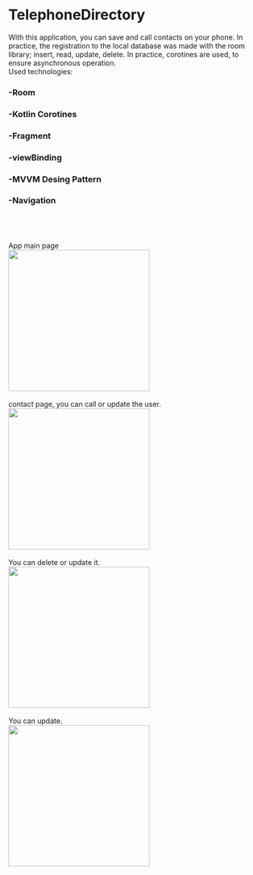 # TelephoneDirectory
With this application, you can save and call contacts on your phone. In practice, the registration to the local database was made with the room library; insert, read, update, delete. In practice, corotines are used, to ensure asynchronous operation.<br>
Used technologies:<br>
### -Room<br>
### -Kotlin Corotines<br>
### -Fragment<br>
### -viewBinding<br>
### -MVVM Desing Pattern<br>
### -Navigation<br><br>
<br><br>
App main page<br>
  <img src="https://user-images.githubusercontent.com/67163842/202716007-958e6afe-d0a3-40f1-9a34-4118099af41a.jpg" width="280">
<br><br>
contact page, you can call or update the user.<br>
  <img src="https://user-images.githubusercontent.com/67163842/202716415-4b242033-5459-4752-bfa3-1b0b01a6663b.jpg" width="280">
<br><br>
You can delete or update it.<br>
  <img src="https://user-images.githubusercontent.com/67163842/202716800-b9290b05-2a05-43b4-851f-2a27813bc90c.jpg" width="280">
<br><br>
You can update.<br>
  <img src="https://user-images.githubusercontent.com/67163842/202716881-48053234-d157-4f9a-86d2-b5e4c8936f97.jpg" width="280">


